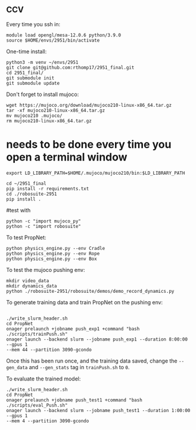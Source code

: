 ## CCV

Every time you ssh in:
```
module load opengl/mesa-12.0.6 python/3.9.0
source $HOME/envs/2951/bin/activate
```

One-time install:
```
python3 -m venv ~/envs/2951
git clone git@github.com:rthomp17/2951_final.git  
cd 2951_final/
git submodule init    
git submodule update
```
Don't forget to install mujoco:
```
wget https://mujoco.org/download/mujoco210-linux-x86_64.tar.gz
tar -xf mujoco210-linux-x86_64.tar.gz
mv mujoco210 .mujoco/
rm mujoco210-linux-x86_64.tar.gz
```

# needs to be done every time you open a terminal window
`export LD_LIBRARY_PATH=$HOME/.mujoco/mujoco210/bin:$LD_LIBRARY_PATH`

```
cd ~/2951_final
pip install -r requirements.txt
cd ./robosuite-2951
pip install .
```

#test with
```
python -c "import mujoco_py"
python -c "import robosuite"
```

To test PropNet:
```
python physics_engine.py --env Cradle
python physics_engine.py --env Rope
python physics_engine.py --env Box
```

To test the mujoco pushing env:
```
mkdir video_data
mkdir dynamics_data
python ./robosuite-2951/robosuite/demos/demo_record_dynamics.py
```

To generate training data and train PropNet on the pushing env:
```

./write_slurm_header.sh
cd PropNet
onager prelaunch +jobname push_exp1 +command "bash 
./scripts/trainPush.sh" 
onager launch --backend slurm --jobname push_exp1 --duration 8:00:00 
--gpus 1 
--mem 44 --partition 3090-gcondo
```
Once this has been run once, and the training data saved, change the 
`--gen_data` and `--gen_stats` tag in `trainPush.sh` to `0`.

To evaluate the trained model: 
```
./write_slurm_header.sh
cd PropNet
onager prelaunch +jobname push_test1 +command "bash
./scripts/eval_Push.sh"
onager launch --backend slurm --jobname push_test1 --duration 1:00:00
--gpus 1
--mem 4 --partition 3090-gcondo
```

